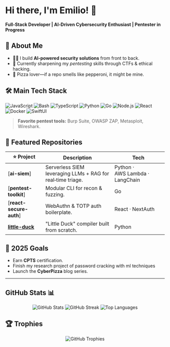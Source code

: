 
# Hi there, I'm Emilio! 👋

**Full‑Stack Developer | AI‑Driven Cybersecurity Enthusiast | Pentester in Progress**

## 🚀 About Me

* 👨‍💻 I build **AI‑powered security solutions** from front to back.
* 🔐 Currently sharpening my *pentesting* skills through CTFs & ethical hacking.
* 🍕 Pizza lover—if a repo smells like pepperoni, it might be mine.

## 🛠️ Main Tech Stack

![JavaScript](https://img.shields.io/badge/-JavaScript-F7DF1E?logo=javascript\&logoColor=black)
![Bash](https://img.shields.io/badge/-Bash-F7DF1E?logo=bash\&logoColor=black)
![TypeScript](https://img.shields.io/badge/-TypeScript-3178C6?logo=typescript\&logoColor=white)
![Python](https://img.shields.io/badge/-Python-3776AB?logo=python\&logoColor=white)
![Go](https://img.shields.io/badge/-Go-00ADD8?logo=go\&logoColor=white)
![Node.js](https://img.shields.io/badge/-Node.js-339933?logo=node.js\&logoColor=white)
![React](https://img.shields.io/badge/-React-61DAFB?logo=react\&logoColor=black)
![Docker](https://img.shields.io/badge/-Docker-2496ED?logo=docker\&logoColor=white)
![SwiftUI](https://img.shields.io/badge/-SwiftUI-FA7343?logo=swift\&logoColor=white)

> **Favorite pentest tools:** Burp Suite, OWASP ZAP, Metasploit, Wireshark.

## 📌 Featured Repositories

| ⭐ Project                                                                | Description                                                 | Tech                            |
| ------------------------------------------------------------------------ | ----------------------------------------------------------- | ------------------------------- |
| [**ai-siem**]                                                            | Serverless SIEM leveraging LLMs + RAG for real‑time triage. | Python · AWS Lambda · LangChain |
| [**pentest-toolkit**]                                                    | Modular CLI for recon & fuzzing.                            | Go                              |
| [**react-secure-auth**]                                                  | WebAuthn & TOTP auth boilerplate.                           | React · NextAuth                |
| [**little-duck**](https://github.com/EYoltic20/CompilerLDCK)             | "Little Duck" compiler built from scratch.                  | Python                             |

## 🎯 2025 Goals

* Earn **CPTS** certification.
* Finish my research project of password cracking with ml techniques
* Launch the **CyberPizza** blog series.

---

## GitHub Stats 📊

<p align="center">
  <img src="https://github-readme-stats.vercel.app/api?username=EYoltic20&show_icons=true&theme=radical" alt="GitHub Stats" />
  <img src="https://github-readme-streak-stats.herokuapp.com?user=EYoltic20&theme=radical" alt="GitHub Streak" />
  <img src="https://github-readme-stats.vercel.app/api/top-langs/?username=EYoltic20&layout=compact&theme=radical" alt="Top Languages" />
</p>

## 🏆 Trophies

<p align="center">
  <img src="https://github-profile-trophy.vercel.app/?username=EYoltic20&theme=radical&row=1&column=6" alt="GitHub Trophies" />
</p>

<!-- You can tweak the username (emilio) or themes to your liking. Happy coding! -->
